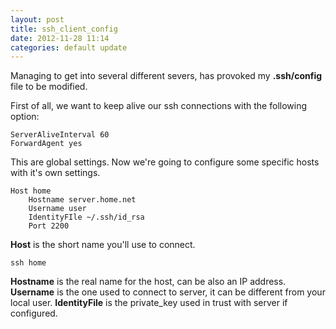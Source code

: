 ```yaml
---
layout: post
title: ssh_client_config
date: 2012-11-28 11:14
categories: default update
---
```


Managing to get into several different severs, has provoked my **.ssh/config** file to be modified.

First of all, we want to keep alive our ssh connections with the following option:
	
	ServerAliveInterval	60
	ForwardAgent yes

This are global settings. Now we're going to configure some specific hosts with it's own settings.

	Host home
		Hostname server.home.net
		Username user
		IdentityFIle ~/.ssh/id_rsa
		Port 2200
 
**Host** is the short name you'll use to connect.
	
	ssh home

**Hostname** is the real name for the host, can be also an IP address.
**Username** is the one used to connect to server, it can be different from your local user.
**IdentityFile** is the private_key used in trust with server if configured.
